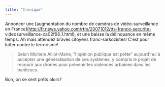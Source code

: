 ```yaml
---
title: "Ironique"
---
```


Annoncer une [augmentation du nombre de caméras de vidéo-surveillance en
France](http://fr.news.yahoo.com/rtrs/20071012/tts-france-securite-
videosurveillance-ca02f96_1.html), et une baisse la délinquance en même temps.
Ah mais attendez braves citoyens franc-sarkozistes! C'est pour lutter contre
le terrorisme!

> Selon Michèle Alliot-Marie, "l'opinion publique est prête" aujourd'hui à
accepter une généralisation de ces systèmes, y compris le projet de recourir
aux drones pour prévenir les violences urbaines dans les banlieues.

Bon, on se sent prêts alors?

